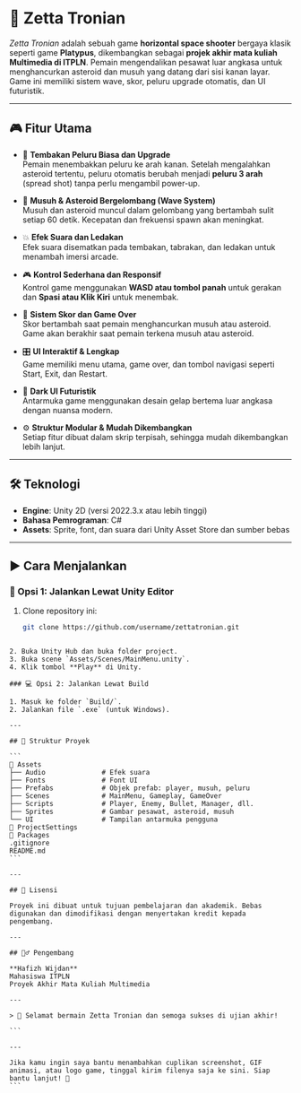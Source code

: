 # 🚀 Zetta Tronian

_Zetta Tronian_ adalah sebuah game **horizontal space shooter** bergaya klasik seperti game **Platypus**, dikembangkan sebagai **projek akhir mata kuliah Multimedia di ITPLN**. Pemain mengendalikan pesawat luar angkasa untuk menghancurkan asteroid dan musuh yang datang dari sisi kanan layar. Game ini memiliki sistem wave, skor, peluru upgrade otomatis, dan UI futuristik.

---

## 🎮 Fitur Utama

- 🔫 **Tembakan Peluru Biasa dan Upgrade**  
  Pemain menembakkan peluru ke arah kanan. Setelah mengalahkan asteroid tertentu, peluru otomatis berubah menjadi **peluru 3 arah** (spread shot) tanpa perlu mengambil power-up.

- 🌌 **Musuh & Asteroid Bergelombang (Wave System)**  
  Musuh dan asteroid muncul dalam gelombang yang bertambah sulit setiap 60 detik. Kecepatan dan frekuensi spawn akan meningkat.

- 💥 **Efek Suara dan Ledakan**  
  Efek suara disematkan pada tembakan, tabrakan, dan ledakan untuk menambah imersi arcade.

- 🎮 **Kontrol Sederhana dan Responsif**  
  Kontrol game menggunakan **WASD atau tombol panah** untuk gerakan dan **Spasi atau Klik Kiri** untuk menembak.

- 🧠 **Sistem Skor dan Game Over**  
  Skor bertambah saat pemain menghancurkan musuh atau asteroid. Game akan berakhir saat pemain terkena musuh atau asteroid.

- 🎛️ **UI Interaktif & Lengkap**  
  Game memiliki menu utama, game over, dan tombol navigasi seperti Start, Exit, dan Restart.

- 🎨 **Dark UI Futuristik**  
  Antarmuka game menggunakan desain gelap bertema luar angkasa dengan nuansa modern.

- ⚙️ **Struktur Modular & Mudah Dikembangkan**  
  Setiap fitur dibuat dalam skrip terpisah, sehingga mudah dikembangkan lebih lanjut.

---

## 🛠️ Teknologi

- **Engine**: Unity 2D (versi 2022.3.x atau lebih tinggi)
- **Bahasa Pemrograman**: C#
- **Assets**: Sprite, font, dan suara dari Unity Asset Store dan sumber bebas

---

## ▶️ Cara Menjalankan

### 🔧 Opsi 1: Jalankan Lewat Unity Editor
1. Clone repository ini:
   ```bash
   git clone https://github.com/username/zettatronian.git
````

2. Buka Unity Hub dan buka folder project.
3. Buka scene `Assets/Scenes/MainMenu.unity`.
4. Klik tombol **Play** di Unity.

### 💻 Opsi 2: Jalankan Lewat Build

1. Masuk ke folder `Build/`.
2. Jalankan file `.exe` (untuk Windows).

---

## 📁 Struktur Proyek

```
📁 Assets
├── Audio              # Efek suara
├── Fonts              # Font UI
├── Prefabs            # Objek prefab: player, musuh, peluru
├── Scenes             # MainMenu, Gameplay, GameOver
├── Scripts            # Player, Enemy, Bullet, Manager, dll.
├── Sprites            # Gambar pesawat, asteroid, musuh
└── UI                 # Tampilan antarmuka pengguna
📁 ProjectSettings
📁 Packages
.gitignore
README.md
```

---

## 📜 Lisensi

Proyek ini dibuat untuk tujuan pembelajaran dan akademik. Bebas digunakan dan dimodifikasi dengan menyertakan kredit kepada pengembang.

---

## 🙋‍♂️ Pengembang

**Hafizh Wijdan**
Mahasiswa ITPLN
Proyek Akhir Mata Kuliah Multimedia

---

> 🚀 Selamat bermain Zetta Tronian dan semoga sukses di ujian akhir!

```

---

Jika kamu ingin saya bantu menambahkan cuplikan screenshot, GIF animasi, atau logo game, tinggal kirim filenya saja ke sini. Siap bantu lanjut! 💪
```
